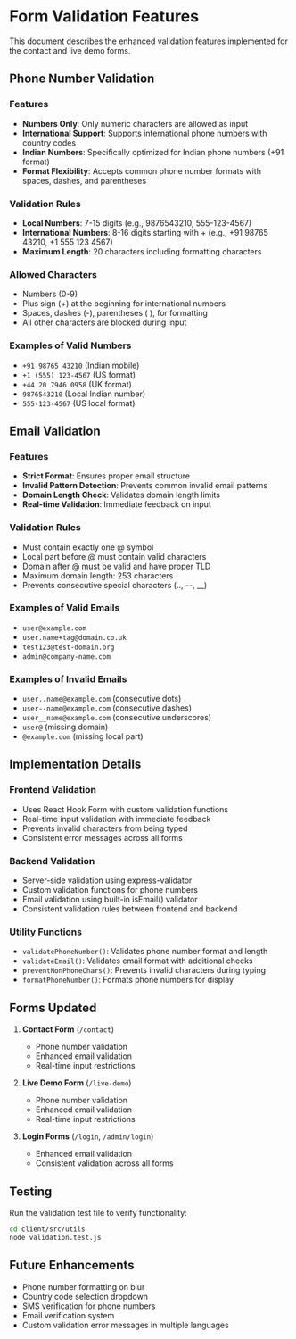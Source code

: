 # Form Validation Features

This document describes the enhanced validation features implemented for the contact and live demo forms.

## Phone Number Validation

### Features
- **Numbers Only**: Only numeric characters are allowed as input
- **International Support**: Supports international phone numbers with country codes
- **Indian Numbers**: Specifically optimized for Indian phone numbers (+91 format)
- **Format Flexibility**: Accepts common phone number formats with spaces, dashes, and parentheses

### Validation Rules
- **Local Numbers**: 7-15 digits (e.g., 9876543210, 555-123-4567)
- **International Numbers**: 8-16 digits starting with + (e.g., +91 98765 43210, +1 555 123 4567)
- **Maximum Length**: 20 characters including formatting characters

### Allowed Characters
- Numbers (0-9)
- Plus sign (+) at the beginning for international numbers
- Spaces, dashes (-), parentheses ( ), for formatting
- All other characters are blocked during input

### Examples of Valid Numbers
- `+91 98765 43210` (Indian mobile)
- `+1 (555) 123-4567` (US format)
- `+44 20 7946 0958` (UK format)
- `9876543210` (Local Indian number)
- `555-123-4567` (US local format)

## Email Validation

### Features
- **Strict Format**: Ensures proper email structure
- **Invalid Pattern Detection**: Prevents common invalid email patterns
- **Domain Length Check**: Validates domain length limits
- **Real-time Validation**: Immediate feedback on input

### Validation Rules
- Must contain exactly one @ symbol
- Local part before @ must contain valid characters
- Domain after @ must be valid and have proper TLD
- Maximum domain length: 253 characters
- Prevents consecutive special characters (.., --, __)

### Examples of Valid Emails
- `user@example.com`
- `user.name+tag@domain.co.uk`
- `test123@test-domain.org`
- `admin@company-name.com`

### Examples of Invalid Emails
- `user..name@example.com` (consecutive dots)
- `user--name@example.com` (consecutive dashes)
- `user__name@example.com` (consecutive underscores)
- `user@` (missing domain)
- `@example.com` (missing local part)

## Implementation Details

### Frontend Validation
- Uses React Hook Form with custom validation functions
- Real-time input validation with immediate feedback
- Prevents invalid characters from being typed
- Consistent error messages across all forms

### Backend Validation
- Server-side validation using express-validator
- Custom validation functions for phone numbers
- Email validation using built-in isEmail() validator
- Consistent validation rules between frontend and backend

### Utility Functions
- `validatePhoneNumber()`: Validates phone number format and length
- `validateEmail()`: Validates email format with additional checks
- `preventNonPhoneChars()`: Prevents invalid characters during typing
- `formatPhoneNumber()`: Formats phone numbers for display

## Forms Updated

1. **Contact Form** (`/contact`)
   - Phone number validation
   - Enhanced email validation
   - Real-time input restrictions

2. **Live Demo Form** (`/live-demo`)
   - Phone number validation
   - Enhanced email validation
   - Real-time input restrictions

3. **Login Forms** (`/login`, `/admin/login`)
   - Enhanced email validation
   - Consistent validation across all forms

## Testing

Run the validation test file to verify functionality:
```bash
cd client/src/utils
node validation.test.js
```

## Future Enhancements

- Phone number formatting on blur
- Country code selection dropdown
- SMS verification for phone numbers
- Email verification system
- Custom validation error messages in multiple languages
